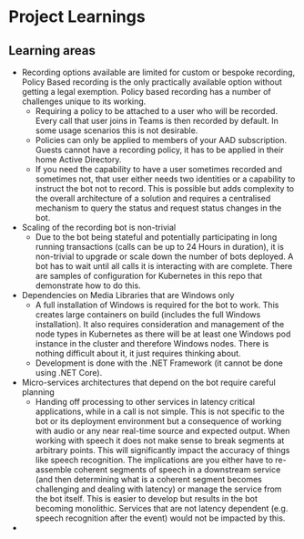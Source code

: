 # Project Learnings

## Learning areas

- Recording options available are limited for custom or bespoke recording, Policy Based recording is the only practically available option without getting a legal exemption. Policy based recording has a number of challenges unique to its working.
  - Requiring a policy to be attached to a user who will be recorded. Every call that user joins in Teams is then recorded by default. In some usage scenarios this is not desirable.
  - Policies can only be applied to members of your AAD subscription. Guests cannot have a recording policy, it has to be applied in their home Active Directory.
  - If you need the capability to have a user sometimes recorded and sometimes not, that user either needs two identities or a capability to instruct the bot not to record. This is possible but adds complexity to the overall architecture of a solution and requires a centralised mechanism to query the status and request status changes in the bot.
- Scaling of the recording bot is non-trivial
  - Due to the bot being stateful and potentially participating in long running transactions (calls can be up to 24 Hours in duration), it is non-trivial to upgrade or scale down the number of bots deployed. A bot has to wait until all calls it is interacting with are complete. There are samples of configuration for Kubernetes in this repo that demonstrate how to do this.
- Dependencies on Media Libraries that are Windows only
  - A full installation of Windows is required for the bot to work. This creates large containers on build (includes the full Windows installation). It also requires consideration and management of the node types in Kubernetes as there will be at least one Windows pod instance in the cluster and therefore Windows nodes. There is nothing difficult about it, it just requires thinking about.
  - Development is done with the .NET Framework (it cannot be done using .NET Core).
- Micro-services architectures that depend on the bot require careful planning
  - Handing off processing to other services in latency critical applications, while in a call is not simple. This is not specific to the bot or its deployment environment but a consequence of working with audio or any near real-time source and expected output. When working with speech it does not make sense to break segments at arbitrary points. This will significantly impact the accuracy of things like speech recognition. The implications are you either have to re-assemble coherent segments of speech in a downstream service (and then determining what is a coherent segment becomes challenging and dealing with latency) or manage the service from the bot itself. This is easier to develop but results in the bot becoming monolithic. Services that are not latency dependent (e.g. speech recognition after the event) would not be impacted by this.
- 
